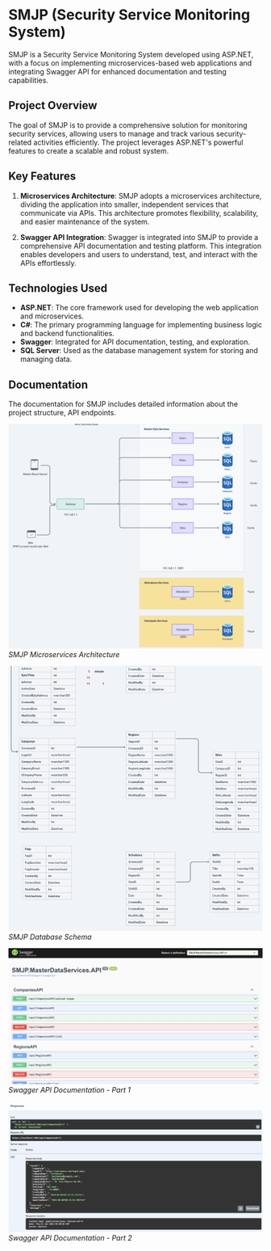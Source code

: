 # SMJP (Security Service Monitoring System)

SMJP is a Security Service Monitoring System developed using ASP.NET, with a focus on implementing microservices-based web applications and integrating Swagger API for enhanced documentation and testing capabilities.

## Project Overview

The goal of SMJP is to provide a comprehensive solution for monitoring security services, allowing users to manage and track various security-related activities efficiently. The project leverages ASP.NET's powerful features to create a scalable and robust system.

## Key Features

1. **Microservices Architecture**: SMJP adopts a microservices architecture, dividing the application into smaller, independent services that communicate via APIs. This architecture promotes flexibility, scalability, and easier maintenance of the system.

2. **Swagger API Integration**: Swagger is integrated into SMJP to provide a comprehensive API documentation and testing platform. This integration enables developers and users to understand, test, and interact with the APIs effortlessly.

## Technologies Used

- **ASP.NET**: The core framework used for developing the web application and microservices.
- **C#**: The primary programming language for implementing business logic and backend functionalities.
- **Swagger**: Integrated for API documentation, testing, and exploration.
- **SQL Server**: Used as the database management system for storing and managing data.

## Documentation

The documentation for SMJP includes detailed information about the project structure, API endpoints.

![SMJP Microservices](https://github.com/ceciliainez11/SMJP-Pertamina/raw/master/microservices-smjp.png)
*SMJP Microservices Architecture*

![SMJP Database](https://github.com/ceciliainez11/SMJP-Pertamina/blob/master/database.png)
*SMJP Database Schema*

![Swagger Documentation](https://github.com/ceciliainez11/SMJP-Pertamina/blob/master/swagger1.png)
*Swagger API Documentation - Part 1*

![Swagger Documentation](https://github.com/ceciliainez11/SMJP-Pertamina/blob/master/swagger2.png)
*Swagger API Documentation - Part 2*

